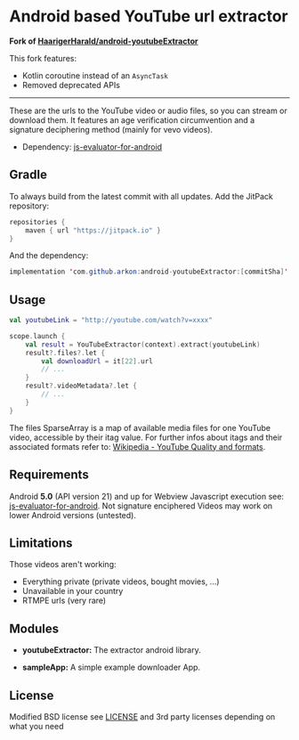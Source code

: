 Android based YouTube url extractor
=======================================================

**Fork of [HaarigerHarald/android-youtubeExtractor](https://github.com/HaarigerHarald/android-youtubeExtractor)**

This fork features:
- Kotlin coroutine instead of an `AsyncTask`
- Removed deprecated APIs

---

These are the urls to the YouTube video or audio files, so you can stream or download them.
It features an age verification circumvention and a signature deciphering method (mainly for vevo videos).

* Dependency: [js-evaluator-for-android](https://github.com/evgenyneu/js-evaluator-for-android)

## Gradle

To always build from the latest commit with all updates. Add the JitPack repository:

```java
repositories {
    maven { url "https://jitpack.io" }
}
```

And the dependency:

```java
implementation 'com.github.arkon:android-youtubeExtractor:[commitSha]'
```

## Usage

```kt
val youtubeLink = "http://youtube.com/watch?v=xxxx"

scope.launch {
    val result = YouTubeExtractor(context).extract(youtubeLink)
    result?.files?.let {
        val downloadUrl = it[22].url
        // ...
    }
    result?.videoMetadata?.let {
        // ...
    }
}
```

The files SparseArray is a map of available media files for one YouTube video, accessible by their itag
value. For further infos about itags and their associated formats refer to: [Wikipedia - YouTube Quality and formats](http://en.wikipedia.org/wiki/YouTube#Quality_and_formats).

## Requirements

Android **5.0** (API version 21) and up for Webview Javascript execution see: [js-evaluator-for-android](https://github.com/evgenyneu/js-evaluator-for-android).
Not signature enciphered Videos may work on lower Android versions (untested).

## Limitations

Those videos aren't working:

* Everything private (private videos, bought movies, ...)
* Unavailable in your country
* RTMPE urls (very rare)


## Modules

* **youtubeExtractor:** The extractor android library.

* **sampleApp:** A simple example downloader App.

## License

Modified BSD license see [LICENSE](LICENSE) and 3rd party licenses depending on what you need
